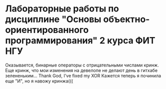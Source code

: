 # Лабораторные работы по дисциплине "Основы объектно-ориентированного программирования" 2 курса ФИТ НГУ

Оказывается, бинарные операторы с отрицательными числами кринж.
Еще кринж, что мои изменения на девелопе не делают день в гитхабе зелененьким...
Thank God, I've fixed my XOR
Кажется теперь я починила еще "И", но я навожу кринжа(((
